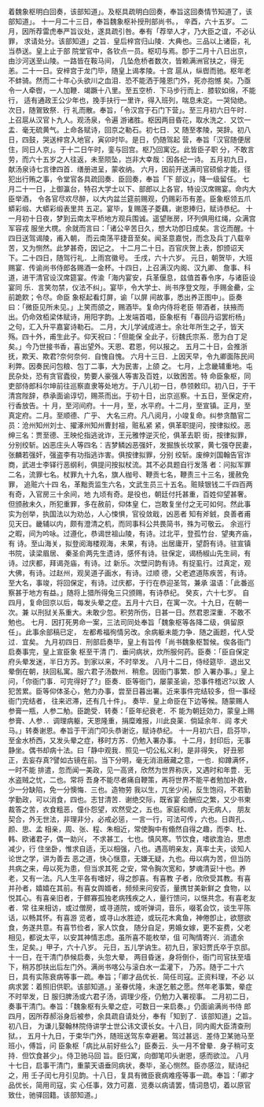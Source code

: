 <!-- { "loadSidebar": true } -->
着魏象枢明白回奏，该部知道」。及枢具疏明白回奏，奉旨这回奏情节知道了，该部知道」。
十一月二十三日，奉旨魏象枢补授刑部尚书。，
辛酉，六十五岁。
二月，因所荐雷虎奉严旨议处，遂具疏引咎。奉有「荐举人才，乃大臣之谊，不必认罪，
求请处分。该部知道」之旨．皇后梓宫归山陵．大典也。三品以上诸臣，礼当恭送。皇上止于部
院堂官中，各钦点一员。枢叨与焉。卽于二月十八日出京，由沙河送至山陵。一路皆在鞍马间，
几坠危桥者数次，皆赖满洲官扶之，得无恙。二十一日。安梓宫于龙门毕，随皇上谒孝陵。十宫
扈从，纵辔而驰。枢年老不蚌骑。然而二十年心头欲川之血泪．恐不能洒于隆恩门外，死亦抱憾
矣。乃亟令一人牵辔，一人加鞭．竭蹶十八里。至五空桥．下马步行而上．膝软如绵，不能行，
适有通政王公少年也，挽手扶行一里许，得入班列，喘息未定。一哭恸绝。次日，随鴐致祭．行
礼而散。奉旨，「令汉宫于石门下营」。至三月初六日午时．上召扈从汉官卜九人。观汤泉，令遍
游诸胜。枢因两目昏花，取水洗之．又饮一盂．毫无硫黄气。上命各赋诗，回京之勒石。初七日．又
随至孝陵，哭辞。初八日，四鼓，哭送梓宫入地官，寅卯时毕。是日，仍随驾起
营，奉旨「汉官随便居住，同日人京」。于十二日午时，銮与回宫。枢乃回寓讫。此皆臣子职
分，不敢言劳，而六十五岁之人往返，未至陨坠，岂非大幸哉：因各纪一诗。
五月初九日，献汤泉诗七言律四首．缮册进呈，蒙收纳。
六月，因前开送满司官硕偷才能，径犯出行贿之事，令堂官各具疏回奏．臣回奏，奉旨「下
部议」，降一级留任。
七月二十一日，上御瀛台，特召大学士以下、部郎以上各官，特设汉席赐宴。命内大臣举酒，
令各官尽欢尽醉，以大内盆兰筵前赐观，仍赐彩币有差。臣象枢领五爪蟒彩缎、大蟒彩缎表里共
五疋。宴毕，复赐莲子菱藕，谢恩捧归，赋诗恭纪。
十一月初十日夜，梦到云南太平桥地方观兵围诚。遥望账房，环列俱用红绳，众满宫军容戎
服坐大櫈。余就而言曰：「诸公辛苦日久，想大功卽日成矣。言讫而醒。十四日送驾谒陵，甫入朝，
而云南荡平捷音至矣。闻圣意嘉悦，而念及兵丁八载辛苦，又为恻然。此梦甚奇，因记之。
十二月二十日。百官庆贺上表，卽颁诏天下。二十四日，随驾行礼．上雨宫徽号。
壬戌，六十六岁。
元日，朝贺毕，大班赐宴．传谕尚书侍郎各赐酒一金杯。十四日，上召满汉内阁、汉九卿、
詹事、科道，进干清官设汉席筵宴。传渝「海内宴安，兵革偃息，兹值首春令序，与诸臣设宴同
乐．言笑勿禁，仪法不纠」。宴毕，令大学士、尚书序登文陛，手赐金罍，尘前跪飮；令尽。命臣
象枢起看灯屏，谕「以屏
间故事，悉出养正图中」。臣奏曰：「微臣见所未见。」上笑而颌之，赐酒毕。复命内侍将老臣
带酒者，扶掖而出。仍命效栢梁体赋诗，用阳字韵。上发端首唱，臣象枢有「春回丹诏罢桁杨」
之句，汇入升平嘉宴诗勒石。
二月，大儿学诫成进士。余壮年所生之子，皆天殇。四十外，甫生此子。仰天祝曰：「但能保
全此子，衍魏氏宗系．愿为白丁足矣。」今乃世接书香，喜出望外。天恩、君恩，何以报之。
五月二十日，会推浙抚，欺天、欺君?奈何奈何．自愧自愧。
六月十三日．上因天早，令九卿面陈民间利弊。因奏民问包粮、包丁二事，大为民害，上颌
之。
七月，上念畿辅重地。屯民杂处，恐有贪官蠹役，势要人豪强人等害及百姓，以致困苦。特
命臣象枢，同吏部侍郎科尔坤前往巡察直隶等处地方。于八儿初一日，恭领敕印。初八日，于干
清宫陛辞，恭承面谕谆切，赐茶而出。于初十日，出京巡察。十五日，至保定府，行香放告。十
月，至河间府。十一月，至，水平府。十二月，至宣镇。正月，至真定府。二月。至顺德、广乎、
大名三府。凡八阅月，小竣复命。纠参贪酷官二员：沧州知州刘士、擢涿州知州曹封祖，赃私紧
紧，俱革职提问，按律拟绞。恶绅三名：贾至德、王映伦指逃讹诈，王元雅悖逆灭伦，俱革去职
街，按律拟罪，分别绞斩。凶恶庄头人等四名：吉梦鳞凶恶强奸，发掘族长坟冢，黄七强夺民妻，
张麟若强奸，强盗李有功指逃诈害。俱按律拟罪，分别
绞斩。废绅刘国翰告官诈商，武进士李铎行恶纲利，俱提问按拟杖流。其不必具题自行发落
者：问拟军罪二名，流罪七名。杖罪九十九名，旗人枷号、鞭贡七名，鞭责三十三名，援赦免罪，
追赃六十四
名，革黜贡监生六名，文武生员三十五名。赃赎银钱二千四百两有奇，入官房三十余间，地
九顷有奇。是役也，朝廷付托甚重，百姓仰望甚奢。但颁赦未久，所犯重罪，多在赦前，仰体皇
仁，岂敢复坐付之无可如何。然此事实为创举，执国法以为劝怂，人心悚惧，官役敛戢，凶恶者
知有斧銊，良善者甫见天日。畿辅以内，颇有澄清之机，而同事科公共畏简书，殊为可敬云。
余巡行之暇，间为吟咏。过遵化，恭谒世祖山陵，有诗。过北平，登孤竹台．望夷齐庙，有
诗。至山海关，拟登阅海楼观海，未果，有诗。出居庸开，望蔚有诗。驻宣镇书院，读梁眉居、
秦圣俞两先生遗诗，感怀有诗。驻保定，谒杨椒山先生祠，有诗。过庆都，拜谒尧庙，有诗。过
新乐。次壁问韵有诗。有捉虱行。过真定，观大佛，有诗。过赵州，观吴道子画水，有诗。过顺
德，父老遮道陈疾苦，有诗。至大名，事竣，将回保定，有诗。过庆都，于行在恭迎圣驾，兼承
温语：「此番巡察甚于地方有益。」随将上猎所得兔三只颁赐，有诗恭纪。
癸亥，六十七岁。
自四月，复命回京以后，每发头晕之症。五月十六日，在寓一次。十九日，在朝一次。兼
以刑狱关系重大。未敢少忽。积劳所伤，日甚一日。然君恩深重．不敢不勉也。
七月．因打死男命一案，三法司同处奉旨「魏象枢等各降二级，俱留原任」。此事余部稿已定，
左都希福徇情另改。余病躯未能力争．随之画题，代人受过．宜矣。
九月初四日．刑部启奏毕，皇上有旨传「尚书魏象枢暂候。俟各衙门启奏事完，皇上宣臣象
枢至干清
门．垂问病状，炊所服何药。臣奏：「臣自保定府头晕发迷，半日方苏。到家以来，不时举发。
八月十二日，侍经筵毕．退出又晕倒在朝，扶回私寓。服六君子汤数州．稍愈。因衙门事繁．卽
入署办事。」皇上问，「你衙门事．可完得好了?」臣奏．臣等衙门，屡蒙圣谕，恐事件稽迟?以致
人犯苦累。臣等仰体圣心，勉力办事，尝至日暮出署。近来事件完结较多，但一事经衙门完结者，
往来迟滞，还有几十件」。
奏毕．皇上命臣在下边等候。随蒙赐人参膏一瓶，人参二觔。臣跪受．转奏：「臣年纪衰老．不
能为朝廷効力，蒙皇上赐参膏、人参．．调理病躯，天恩隆重，捐糜难报，川此良薬．倘延余年．阎
孝犬马。」转奏谢恩。奉旨于干消门叩头恭谢讫，赋诗恭纪。
十一月初六日，启芬毕，至金水桥西，又发头晕之症，移时方苏．仍勉入署办事。
十二月，封印后，无事静坐。偶书却病十法。曰「静中观我．照见一切公私义利，是非得失，
好丑邪正，去妄存真?譬如古镜在前。当下分明，毫无消沮蔽藏之意，一也．抑蹲满怀，一时不能
排遣，忽而闻一美政，见一高贤，欣然为世界称庆，又遇时和年豊．无水盗贼之忧，二也。常将
吾身不能尽者痛自鞭策，再将世界不能平者勉加补救，少一分缺陷，免一分懊悔．三也。造物劳
我以生，兀坐少闲，反生饱闷，不若勤学勤政，可以消食，四也。志甘清苦．谢绝交际，既省宴
会酬应之繁，又少书柬裁答之苦，衣食粗恶，僮仆怨望，欢然受之，五也。家庭和顺，内无病人，
朋友契合，外无世法，非理非分，必戒必惩，一言一行，可法可传，六也。日舆孔、颜、思、孟
相亲，周、张、程、朱相近，常使胸中有翛然自得之趣，而李、杜、韩、欧诸君子，偶一助兴，
不求甚工，七也。慎风寒。节饮食，嗜欲澹泊，思虑减少，行
住坐卧，惟求自适，无以相强，八也。遇高明亲友，真率士夫，谈知人论世之学，讲为善去
恶之道，快心惬意，无嫌无疑，九也。毋以病为苦，但当防共病之来，毋以死为患，但当求其死
之安，常令胸次宽和，梦魂清妥!十也。养老，又有一法。凡人生平各有嗜好，得之卽喜。有喜教
子者，欣欣受其教。有喜并孙者，嬉嬉在其前。有喜女舆婿者，频频来问安否，量携甘美新鲜之
食物，以悦其心。有喜亲旧者，于鳏寡孤独老病残疾之人，量行馈问，以惬共念。有喜老友者．常
往来相访，或过僧房，或寻道院，或听弹词，音乐，啜茗会饮，谈生平陈话，以畅其怀。有喜游
览者，或寻山水胜迹，或玩花木禽鱼，神倦卽止，欲憇欲食，务遂共意。有喜节俭者，家人饮食，
随分自足，男婚女嫁，更不妄费，父老相见，都说太平，以安其神情志虑。虽所喜不能枚举，伹
可陶情寄兴．消遣余生，足矣。」甲子，六十八岁。
元日，五儿学讷生。初九日，家妇贾氏卒于京邸。十一日，在干清门恭候启奏，头忽大晕，
两目昏迷，身将倒仆，衙门司官扶至墙下，稍苏卽扶出后左门外。满尚书喀公与滚白水一盂灌下，
乃苏。随于二十六日，具有实陈衰病等事一疏。奉旨；「卿才品优长．简任司寇。正资料理，不必
以病求罢：着照旧供职。该部知道。」圣眷优隆，未遂乞骸之愿。然年老事繁，晕症不时举发，日
服归脾汤或六君子汤，调理少痊，仍勉力入署视事。
二月初二日，奏事干清门。奉旨：「魏象枢有头晕之症，可数日一来启奏。」仍面谕满尚书侍
郎
四月，因所荐郝浴身后被参，余具疏自请处分，奉有「知到了．该部知道」之旨。初八日，
为谦儿娶翰林院侍讲学士世公讳文谟长女。十八日，同内阁大臣清查刑狱。，
五月十九日，于束华门外，随班送驾东幸避暑。驾过甚远．差侍卫某驰马至班小，傅旨，问
臣象枢「病比从前好些么?」臣奏云．头一月不曾晕．身子稍可支持．但饮食甚少」。侍卫驰马回
旨。臣归寓，向御笔叩头谢恩，感而欲泣。
八月十七日，启事干清门，重蒙天语垂同病状，奏毕，圣心恻然。臣亦感泣，赋诗纪之，用
壬子闰七月引见韵。十八日，复具有微臣衰病难痊等事一疏。奉旨：「卿才品优长，简用司寇，实
心任事，效力可嘉．览奏以病请罢，情词恳切，着以原官致仕，驰驿回籍。该部知道。」
